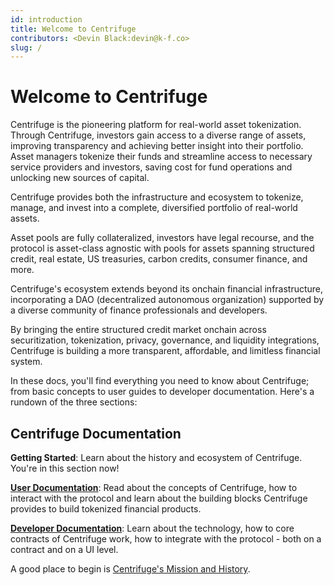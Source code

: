 ```yaml
---
id: introduction
title: Welcome to Centrifuge
contributors: <Devin Black:devin@k-f.co>
slug: /
---
```


# Welcome to Centrifuge

Centrifuge is the pioneering platform for real-world asset tokenization. Through Centrifuge, investors gain access to a diverse range of assets, improving transparency and achieving better insight into their portfolio. Asset managers tokenize their funds and streamline access to necessary service providers and investors, saving cost for fund operations and unlocking new sources of capital.

Centrifuge provides both the infrastructure and ecosystem to tokenize, manage, and invest into a complete, diversified portfolio of real-world assets.

Asset pools are fully collateralized, investors have legal recourse, and the protocol is asset-class agnostic with pools for assets spanning structured credit, real estate, US treasuries, carbon credits, consumer finance, and more.

Centrifuge's ecosystem extends beyond its onchain financial infrastructure, incorporating a DAO (decentralized autonomous organization) supported by a diverse community of finance professionals and developers.

By bringing the entire structured credit market onchain across securitization, tokenization, privacy, governance, and liquidity integrations, Centrifuge is building a more transparent, affordable, and limitless financial system.

In these docs, you'll find everything you need to know about Centrifuge; from basic concepts to user guides to developer documentation. Here's a rundown of the three sections:

## Centrifuge Documentation

**Getting Started**: Learn about the history and ecosystem of Centrifuge. You're in this section now!

**[User Documentation](/user)**: Read about the concepts of Centrifuge, how to interact with the protocol and learn about the building blocks Centrifuge provides to build tokenized financial products.

**[Developer Documentation](/developer)**: Learn about the technology, how to core contracts of Centrifuge work, how to integrate with the protocol - both on a contract and on a UI level.

A good place to begin is [Centrifuge's Mission and History](/getting-started/introduction/mission-and-history).


